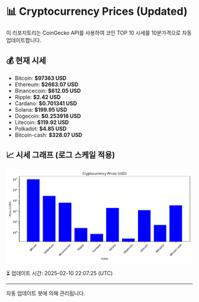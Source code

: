 
# 📊 Cryptocurrency Prices (Updated)

이 리포지토리는 CoinGecko API를 사용하여 코인 TOP 10 시세를 10분가격으로 자동 업데이트합니다.

## 💰 현재 시세
- Bitcoin: **$97363 USD**
- Ethereum: **$2663.07 USD**
- Binancecoin: **$612.05 USD**
- Ripple: **$2.42 USD**
- Cardano: **$0.701341 USD**
- Solana: **$199.95 USD**
- Dogecoin: **$0.253916 USD**
- Litecoin: **$119.92 USD**
- Polkadot: **$4.85 USD**
- Bitcoin-cash: **$328.07 USD**

## 📈 시세 그래프 (로그 스케일 적용)
![Crypto Prices](crypto_prices.png)

⏳ 업데이트 시간: 2025-02-10 22:07:25 (UTC)

---
자동 업데이트 봇에 의해 관리됩니다.
